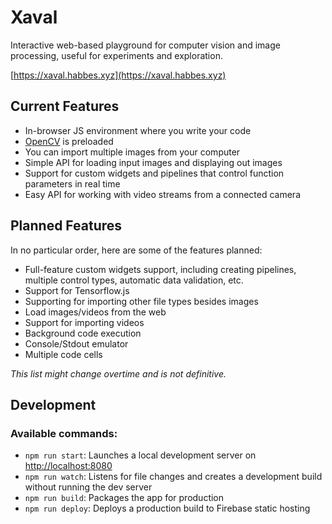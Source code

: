 # Xaval

Interactive web-based playground for computer vision and image processing, useful for experiments and exploration.

[https://xaval.habbes.xyz](https://xaval.habbes.xyz)

## Current Features

- In-browser JS environment where you write your code
- [OpenCV](https://docs.opencv.org/3.4.1/d5/d10/tutorial_js_root.html) is preloaded
- You can import multiple images from your computer
- Simple API for loading input images and displaying out images
- Support for custom widgets and pipelines that control function parameters in real time
- Easy API for working with video streams from a connected camera

## Planned Features

In no particular order, here are some of the features planned:

- Full-feature custom widgets support, including creating pipelines, multiple control types, automatic data validation, etc.
- Support for Tensorflow.js
- Supporting for importing other file types besides images
- Load images/videos from the web
- Support for importing videos
- Background code execution
- Console/Stdout emulator
- Multiple code cells

*This list might change overtime and is not definitive.*

## Development

### Available commands:

- `npm run start`: Launches a local development server on [http://localhost:8080](http://localhost:8080)
- `npm run watch`: Listens for file changes and creates a development build without running the dev server
- `npm run build`: Packages the app for production
- `npm run deploy`: Deploys a production build to Firebase static hosting